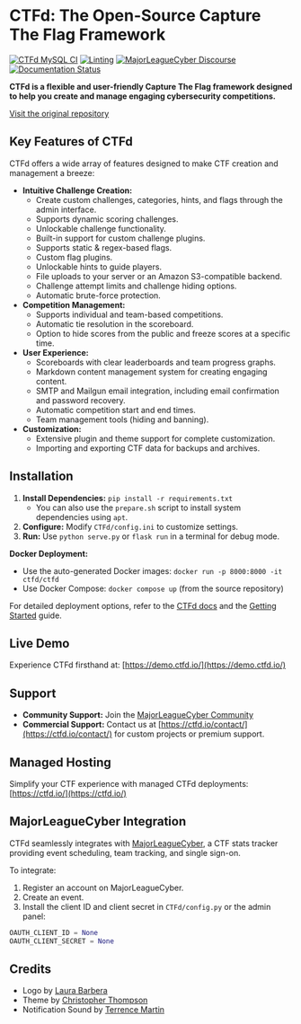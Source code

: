 # CTFd: The Open-Source Capture The Flag Framework

[![CTFd MySQL CI](https://github.com/CTFd/CTFd/workflows/CTFd%20MySQL%20CI/badge.svg?branch=master)](https://github.com/CTFd/CTFd/workflows/CTFd%20MySQL%20CI)
[![Linting](https://github.com/CTFd/CTFd/workflows/Linting/badge.svg?branch=master)](https://github.com/CTFd/CTFd/workflows/Linting)
[![MajorLeagueCyber Discourse](https://img.shields.io/discourse/status?server=https%3A%2F%2Fcommunity.majorleaguecyber.org%2F)](https://community.majorleaguecyber.org/)
[![Documentation Status](https://api.netlify.com/api/v1/badges/6d10883a-77bb-45c1-a003-22ce1284190e/deploy-status)](https://docs.ctfd.io)

**CTFd is a flexible and user-friendly Capture The Flag framework designed to help you create and manage engaging cybersecurity competitions.**

[Visit the original repository](https://github.com/CTFd/CTFd)

## Key Features of CTFd

CTFd offers a wide array of features designed to make CTF creation and management a breeze:

*   **Intuitive Challenge Creation:**
    *   Create custom challenges, categories, hints, and flags through the admin interface.
    *   Supports dynamic scoring challenges.
    *   Unlockable challenge functionality.
    *   Built-in support for custom challenge plugins.
    *   Supports static & regex-based flags.
    *   Custom flag plugins.
    *   Unlockable hints to guide players.
    *   File uploads to your server or an Amazon S3-compatible backend.
    *   Challenge attempt limits and challenge hiding options.
    *   Automatic brute-force protection.
*   **Competition Management:**
    *   Supports individual and team-based competitions.
    *   Automatic tie resolution in the scoreboard.
    *   Option to hide scores from the public and freeze scores at a specific time.
*   **User Experience:**
    *   Scoreboards with clear leaderboards and team progress graphs.
    *   Markdown content management system for creating engaging content.
    *   SMTP and Mailgun email integration, including email confirmation and password recovery.
    *   Automatic competition start and end times.
    *   Team management tools (hiding and banning).
*   **Customization:**
    *   Extensive plugin and theme support for complete customization.
    *   Importing and exporting CTF data for backups and archives.

## Installation

1.  **Install Dependencies:** `pip install -r requirements.txt`
    *   You can also use the `prepare.sh` script to install system dependencies using `apt`.
2.  **Configure:** Modify `CTFd/config.ini` to customize settings.
3.  **Run:** Use `python serve.py` or `flask run` in a terminal for debug mode.

**Docker Deployment:**

*   Use the auto-generated Docker images: `docker run -p 8000:8000 -it ctfd/ctfd`
*   Use Docker Compose: `docker compose up` (from the source repository)

For detailed deployment options, refer to the [CTFd docs](https://docs.ctfd.io/docs/deployment/installation) and the [Getting Started](https://docs.ctfd.io/tutorials/getting-started/) guide.

## Live Demo

Experience CTFd firsthand at: [https://demo.ctfd.io/](https://demo.ctfd.io/)

## Support

*   **Community Support:** Join the [MajorLeagueCyber Community](https://community.majorleaguecyber.org/)
*   **Commercial Support:** Contact us at [https://ctfd.io/contact/](https://ctfd.io/contact/) for custom projects or premium support.

## Managed Hosting

Simplify your CTF experience with managed CTFd deployments: [https://ctfd.io/](https://ctfd.io/)

## MajorLeagueCyber Integration

CTFd seamlessly integrates with [MajorLeagueCyber](https://majorleaguecyber.org/), a CTF stats tracker providing event scheduling, team tracking, and single sign-on.

To integrate:

1.  Register an account on MajorLeagueCyber.
2.  Create an event.
3.  Install the client ID and client secret in `CTFd/config.py` or the admin panel:

```python
OAUTH_CLIENT_ID = None
OAUTH_CLIENT_SECRET = None
```

## Credits

*   Logo by [Laura Barbera](http://www.laurabb.com/)
*   Theme by [Christopher Thompson](https://github.com/breadchris)
*   Notification Sound by [Terrence Martin](https://soundcloud.com/tj-martin-composer)
